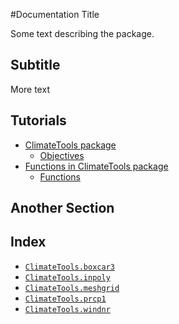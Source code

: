 
#Documentation Title


Some text describing the package.


<a id='Subtitle-1'></a>

## Subtitle


More text


<a id='Tutorials-1'></a>

## Tutorials

- [ClimateTools package](tutorials/page1.md#ClimateTools-package-1)
    - [Objectives](tutorials/page1.md#Objectives-1)
- [Functions in ClimateTools package](tutorials/page2.md#Functions-in-ClimateTools-package-1)
    - [Functions](tutorials/page2.md#Functions-1)


<a id='Another-Section-1'></a>

## Another Section



<a id='Index-1'></a>

## Index

- [`ClimateTools.boxcar3`](tutorials/page2.md#ClimateTools.boxcar3)
- [`ClimateTools.inpoly`](tutorials/page2.md#ClimateTools.inpoly)
- [`ClimateTools.meshgrid`](tutorials/page2.md#ClimateTools.meshgrid)
- [`ClimateTools.prcp1`](tutorials/page2.md#ClimateTools.prcp1)
- [`ClimateTools.windnr`](tutorials/page2.md#ClimateTools.windnr)

